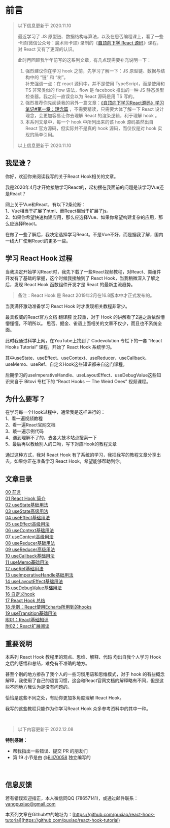 # 前言

> 以下信息更新于 2020.11.10
>
> 最近学习了 JS 原型链、数据结构与算法，以及在思否编程课上，看了一些 卡颂(微信公众号：魔术师卡颂) 录制的《[自顶向下学 React 源码](https://ke.sifou.com/course/1650000023864436)》课程，对 React 又有了更深的认识。
>
> 此时再回顾我半年前写的这系列文章，有几点现需要补充说明一下：
>
> 1. 强烈建议你在学习 hook 之前，先学习了解一下：JS 原型链、数据与结构中的 “链” 和 “树”。  
>    补充强调一点：在 react 源码中，并不是使用 TypeScript，而是使用和 TS 非常类似的 flow 语法，flow 是 facebook 推出的一种 JS 静态类型检查器。我之前一直误会以为 React 源码是用 TS 写的。
> 2. 强烈推荐你先阅读我的另外一篇文章：[《自顶向下学习React源码》学习笔记#第一章：理念篇](https://github.com/puxiao/notes/blob/master/%E3%80%8A%E8%87%AA%E9%A1%B6%E5%90%91%E4%B8%8B%E5%AD%A6%E4%B9%A0React%E3%80%8B%E5%AD%A6%E4%B9%A0%E7%AC%94%E8%AE%B0.md) ，不需要精读，只需要大体了解一下 React 设计理念，会更加容易让你去理解 React 的渲染逻辑，利于理解 hook 。
> 3. 本系列文章中，每一个 hook 中所列出来的该 hook 源码虽然出自 React 官方源码，但实际并不是真的 hook 源码，而仅仅是对 hook 实现的简单引用。
>
> 以上信息更新于 2020.11.10




## 我是谁？

你好，欢迎你来阅读我写的关于React Hook相关的文章。

我是2020年4月才开始接触学习React的，起初摆在我面前的问题是该学习Vue还是React？  

网上关于Vue和React，有以下2条论断：  
1、Vue相当于扩展了html、而React相当于扩展了js。  
2、如果你希望快速构建应用，那么应选择Vue、如果你希望构建复杂的应用，那么应选择React。

在做了一些了解后，我决定选择学习React。不是Vue不好，而是据我了解，国内一线大厂使用React的更多一些。  


## 学习 React Hook 过程

当我决定开始学习React时，我先下载了一些React视频教程，对React、类组件开发有了基础的掌握，这个时候我接触到了 React Hook，当我稍微深入了解之后，发现 React Hook 函数组件开发才是 React 的最新主流趋势。  

> 备注：React Hook 是 React 2019年2月在16.8版本中才正式发布的。  

当我满怀激动准备学习 React Hook 时才发现相关教程非常少。

最具权威的React官方文档 翻译腔 比较重，对于 Hook 的讲解看了2遍之后依然懵懵懂懂，不明所以。 思否、掘金、雀语上面相关的文章不仅少，而且也不系统全面。 

此时我通过科学上网，在YouTube上找到了 Codevolution 专栏下的一套 “React Hooks Tutorial” 课程，开始了 React Hook 系统学习。  

其中useState、useEffect、useContext、useReducer、useCallback、useMemo、useRef、自定义Hook这些知识都来自这门课程。  

后期学习的useImperativeHandle、useLayoutEffect、useDebugValue这些知识来自于 Bitovi 专栏下的 “React Hooks — The Weird Ones” 视频课程。

## 为什么要写？

在学习每一个Hook过程中，通常我是这样进行的：  
1、看一遍视频教程  
2、看一遍React官网文档  
3、敲一遍示例代码  
4、遇到理解不了的，去各大技术站点搜索一下  
5、最后再以教给别人的口吻，写下对应Hook的教程文章  

通过这种方式，我对 React Hook 有了系统的学习，我把我写的教程文章分享出去，如果你正在准备学习 React Hook，希望能够帮助到你。

## 文章目录

[00 前言](https://github.com/puxiao/react-hook-tutorial/blob/master/00%20%E5%89%8D%E8%A8%80.md)  
[01 React Hook 简介](https://github.com/puxiao/react-hook-tutorial/blob/master/01%20React%20Hook%20%E7%AE%80%E4%BB%8B.md)  
[02 useState基础用法](https://github.com/puxiao/react-hook-tutorial/blob/master/02%20useState%E5%9F%BA%E7%A1%80%E7%94%A8%E6%B3%95.md)  
[03 useState高级用法](https://github.com/puxiao/react-hook-tutorial/blob/master/03%20useState%E9%AB%98%E7%BA%A7%E7%94%A8%E6%B3%95.md)  
[04 useEffect基础用法](https://github.com/puxiao/react-hook-tutorial/blob/master/04%20useEffect%E5%9F%BA%E7%A1%80%E7%94%A8%E6%B3%95.md)  
[05 useEffect高级用法](https://github.com/puxiao/react-hook-tutorial/blob/master/05%20useEffect%E9%AB%98%E7%BA%A7%E7%94%A8%E6%B3%95.md)  
[06 useContext基础用法](https://github.com/puxiao/react-hook-tutorial/blob/master/06%20useContext%E5%9F%BA%E7%A1%80%E7%94%A8%E6%B3%95.md)  
[07 useContext高级用法](https://github.com/puxiao/react-hook-tutorial/blob/master/07%20useContext%E9%AB%98%E7%BA%A7%E7%94%A8%E6%B3%95.md)  
[08 useReducer基础用法](https://github.com/puxiao/react-hook-tutorial/blob/master/08%20useReducer%E5%9F%BA%E7%A1%80%E7%94%A8%E6%B3%95.md)  
[09 useReducer高级用法](https://github.com/puxiao/react-hook-tutorial/blob/master/09%20useReducer%E9%AB%98%E7%BA%A7%E7%94%A8%E6%B3%95.md)  
[10 useCallback基础用法](https://github.com/puxiao/react-hook-tutorial/blob/master/10%20useCallback%E5%9F%BA%E7%A1%80%E7%94%A8%E6%B3%95.md)  
[11 useMemo基础用法](https://github.com/puxiao/react-hook-tutorial/blob/master/11%20useMemo%E5%9F%BA%E7%A1%80%E7%94%A8%E6%B3%95.md)  
[12 useRef基础用法](https://github.com/puxiao/react-hook-tutorial/blob/master/12%20useRef%E5%9F%BA%E7%A1%80%E7%94%A8%E6%B3%95.md)  
[13 useImperativeHandle基础用法](https://github.com/puxiao/react-hook-tutorial/blob/master/13%20useImperativeHandle%E5%9F%BA%E7%A1%80%E7%94%A8%E6%B3%95.md)  
[14 useLayoutEffect基础用法](https://github.com/puxiao/react-hook-tutorial/blob/master/14%20useLayoutEffect%E5%9F%BA%E7%A1%80%E7%94%A8%E6%B3%95.md)  
[15 useDebugValue基础用法](https://github.com/puxiao/react-hook-tutorial/blob/master/15%20useDebugValue%E5%9F%BA%E7%A1%80%E7%94%A8%E6%B3%95.md)  
[16 自定义hook](https://github.com/puxiao/react-hook-tutorial/blob/master/16%20%E8%87%AA%E5%AE%9A%E4%B9%89hook.md)  
[17 React Hook 总结](https://github.com/puxiao/react-hook-tutorial/blob/master/17%20React%20Hook%20%E6%80%BB%E7%BB%93.md)  
[18 示例：React使用Echarts所用到的hooks](https://github.com/puxiao/react-hook-tutorial/blob/master/18%20%E7%A4%BA%E4%BE%8B%EF%BC%9AReact%E4%BD%BF%E7%94%A8Echarts%E6%89%80%E7%94%A8%E5%88%B0%E7%9A%84hooks.md)  
[19 useTransition基础用法](https://github.com/puxiao/react-hook-tutorial/blob/master/19%20useTransition%E5%9F%BA%E7%A1%80%E7%94%A8%E6%B3%95.md)  
[附01：React基础知识](https://github.com/puxiao/react-hook-tutorial/blob/master/%E9%99%8401%EF%BC%9AReact%E5%9F%BA%E7%A1%80%E7%9F%A5%E8%AF%86.md)  
[附02：React扩展阅读](https://github.com/puxiao/react-hook-tutorial/blob/master/%E9%99%8402%EF%BC%9AReact%E6%89%A9%E5%B1%95%E9%98%85%E8%AF%BB.md)  

## 重要说明

本系列 React Hook 教程里的观点、思维、解释、代码 均出自我个人学习 Hook 之后的感悟和总结，难免有不准确的地方。  

甚至个别的地方掺杂了我个人的一些习惯用语和思维模式，对于 hook 的有些概念解释，我使用了自己的语言习惯，这会和React官网文档的解释略有不同，但是这些不同地方我认为是没有问题的。  

恰恰是这些不同之处，有助你更加多角度理解 React Hook。  

我写的这些教程只能作为你学习React Hook 众多参考资料中的其中一种。    



<br>

> 以下内容更新于 2022.12.08

**特别感谢：**

* 帮我指出一些错误、提交 PR 的朋友们
* 第 19 小节是由 @[Bill70058](https://github.com/puxiao/react-hook-tutorial/issues?q=is%3Apr+author%3ABill70058) 独立编写的



<br>


## 信息反馈

若有错误欢迎指正，本人微信同QQ (78657141)，或通过邮件联系：yangpuxiao@gmail.com


本系列文章在Github中的地址为：[https://github.com/puxiao/react-hook-tutorial](https://github.com/puxiao/react-hook-tutorial)

